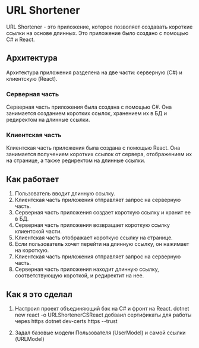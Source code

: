 # URL Shortener

URL Shortener - это приложение, которое позволяет создавать короткие ссылки на основе длинных. Это приложение было создано с помощью C# и React.

## Архитектура

Архитектура приложения разделена на две части: серверную (C#) и клиентскую (React).

### Серверная часть

Серверная часть приложения была создана с помощью C#. Она занимается созданием коротких ссылок, хранением их в БД и редиректом на длинные ссылки.

### Клиентская часть

Клиентская часть приложения была создана с помощью React. Она занимается получением коротких ссылок от сервера, отображением их на странице, а также редиректом на длинные ссылки.

## Как работает

1. Пользователь вводит длинную ссылку.
2. Клиентская часть приложения отправляет запрос на серверную часть.
3. Серверная часть приложения создает короткую ссылку и хранит ее в БД.
4. Серверная часть приложения возвращает короткую ссылку клиентской части.
5. Клиентская часть отображает короткую ссылку на странице.
6. Если пользователь хочет перейти на длинную ссылку, он нажимает на короткую.
7. Клиентская часть приложения отправляет запрос на серверную часть.
8. Серверная часть приложения находит длинную ссылку, соответствующую короткой, и редиректит на нее.

## Как я это сделал

1. Настроил проект объединяющий бэк на C# и фронт на React.
dotnet new react -o URLShortenerCSReact
добваил сертификаты для работы через https
dotnet dev-certs https --trust

2. Задал базовые модели Пользователя (UserModel) и самой ссылки (URLModel)
